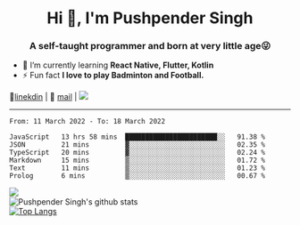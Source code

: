 <h1 align="center">Hi 👋, I'm Pushpender Singh</h1>
<h3 align="center">A self-taught programmer and born at very little age😜</h3>

- 🌱 I’m currently learning **React Native, Flutter, Kotlin**
- ⚡ Fun fact **I love to play Badminton and Football.**

👔[linekdin](https://www.linkedin.com/in/pushpender-singh-240061202/) | 📧 [mail](mailto:pushpendersingh@p2devs.com) | ![](https://komarev.com/ghpvc/?username=pushpender-singh-ap&color=blue)


---

<!--START_SECTION:waka-->

```text
From: 11 March 2022 - To: 18 March 2022

JavaScript   13 hrs 58 mins  ███████████████████████░░   91.38 %
JSON         21 mins         ▓░░░░░░░░░░░░░░░░░░░░░░░░   02.35 %
TypeScript   20 mins         ▓░░░░░░░░░░░░░░░░░░░░░░░░   02.24 %
Markdown     15 mins         ▒░░░░░░░░░░░░░░░░░░░░░░░░   01.72 %
Text         11 mins         ▒░░░░░░░░░░░░░░░░░░░░░░░░   01.23 %
Prolog       6 mins          ▒░░░░░░░░░░░░░░░░░░░░░░░░   00.67 %
```

<!--END_SECTION:waka-->

<img align="left" src="https://github-readme-streak-stats.herokuapp.com/?user=pushpender-singh-ap&theme=dark" /></br>
![Pushpender Singh's github stats](https://github-readme-stats.vercel.app/api?username=pushpender-singh-ap&show_icons=true&theme=radical&count_private=true)</br>
[![Top Langs](https://github-readme-stats.vercel.app/api/top-langs/?username=pushpender-singh-ap&theme=radical)](https://github.com/pushpender-singh-ap/github-readme-stats)
